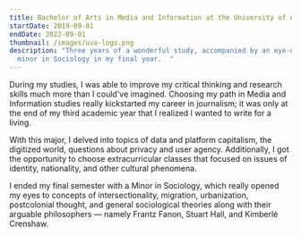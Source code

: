 ```yaml
---
title: Bachelor of Arts in Media and Information at the University of Amsterdam
startDate: 2019-09-01
endDate: 2022-09-01
thumbnail: /images/uva-logo.png
description: "Three years of a wonderful study, accompanied by an eye-opening
  minor in Sociology in my final year.  "
---
```

During my studies, I was able to improve my critical thinking and research skills much more than I could've imagined. Choosing my path in Media and Information studies really kickstarted my career in journalism; it was only at the end of my third academic year that I realized I wanted to write for a living. 

With this major, I delved into topics of data and platform capitalism, the digitized world, questions about privacy and user agency. Additionally, I got the opportunity to choose extracurricular classes that focused on issues of identity, nationality, and other cultural phenomena. 

I ended my final semester with a Minor in Sociology, which really opened my eyes to concepts of intersectionality, migration, urbanization, postcolonial thought, and general sociological theories along with their arguable philosophers — namely Frantz Fanon, Stuart Hall, and Kimberlé Crenshaw.
